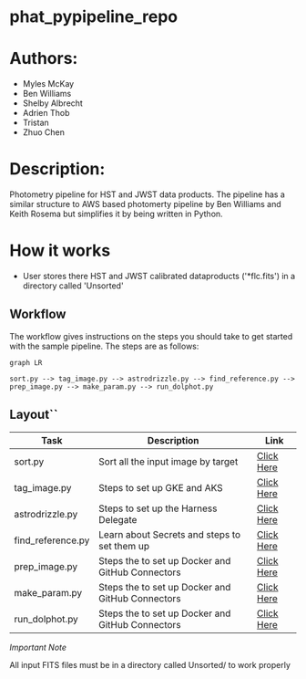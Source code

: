 # phat_pypipeline_repo

# Authors:

- Myles McKay
- Ben Williams
- Shelby Albrecht
- Adrien Thob
- Tristan
- Zhuo Chen

# Description:

Photometry pipeline for HST and JWST data products. The pipeline has a similar structure to AWS based photomerty pipeline by Ben Williams and Keith Rosema but simplifies it by being written in Python.

# How it works

- User stores there HST and JWST calibrated dataproducts ('\*flc.fits') in a directory called 'Unsorted'

## Workflow

The workflow gives instructions on the steps you should take to get started with the sample pipeline. The steps are as follows:

```mermaid
graph LR

sort.py --> tag_image.py --> astrodrizzle.py --> find_reference.py --> prep_image.py --> make_param.py --> run_dolphot.py

```

## Layout``

| Task              | Description                                      | Link                                  |
| ----------------- | ------------------------------------------------ | ------------------------------------- |
| sort.py           | Sort all the input image by target               | [Click Here](build/sort.py)           |
| tag_image.py      | Steps to set up GKE and AKS                      | [Click Here](build/tag_image.py)      |
| astrodrizzle.py   | Steps to set up the Harness Delegate             | [Click Here](build/astrodrizzle.py)   |
| find_reference.py | Learn about Secrets and steps to set them up     | [Click Here](build/find_reference.py) |
| prep_image.py     | Steps the to set up Docker and GitHub Connectors | [Click Here](build/prep_image.py)     |
| make_param.py     | Steps the to set up Docker and GitHub Connectors | [Click Here](build/make_param.py)     |
| run_dolphot.py    | Steps the to set up Docker and GitHub Connectors | [Click Here](build/run_dolphot.py)    |

_Important Note_

All input FITS files must be in a directory called Unsorted/ to work properly
